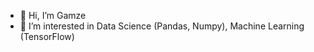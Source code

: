 - 👋 Hi, I’m Gamze
- 👀 I’m interested in Data Science (Pandas, Numpy), Machine Learning (TensorFlow)
